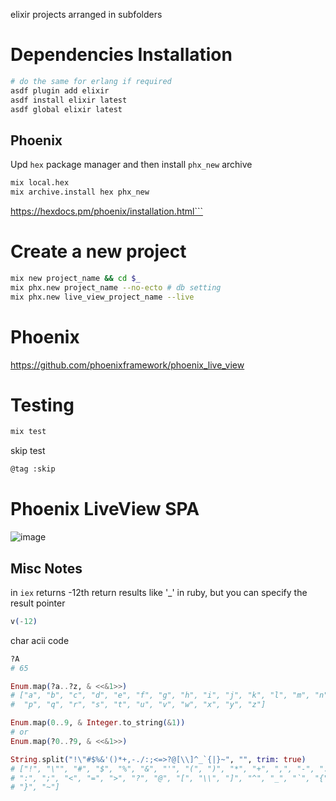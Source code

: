 elixir projects arranged in subfolders

# Dependencies Installation

```sh
# do the same for erlang if required
asdf plugin add elixir
asdf install elixir latest
asdf global elixir latest
```

## Phoenix

Upd `hex` package manager and then install `phx_new` archive

```sh
mix local.hex
mix archive.install hex phx_new
```
<https://hexdocs.pm/phoenix/installation.html```>

# Create a new project

```sh
mix new project_name && cd $_
mix phx.new project_name --no-ecto # db setting
mix phx.new live_view_project_name --live
```

# Phoenix

https://github.com/phoenixframework/phoenix_live_view

# Testing

```sh
mix test
```

skip test
```sh
@tag :skip
```
# Phoenix LiveView SPA

![image](https://github.com/friendlyantz/elixir-sandbox/assets/70934030/8bce8764-be8d-49e7-bf66-8b4dd57739ce)

## Misc Notes

in `iex` returns -12th return results like '_' in ruby, but you can specify the result pointer

```elixir
v(-12)
```

char acii code

```elixir
?A
# 65

Enum.map(?a..?z, & <<&1>>)
# ["a", "b", "c", "d", "e", "f", "g", "h", "i", "j", "k", "l", "m", "n", "o",
#  "p", "q", "r", "s", "t", "u", "v", "w", "x", "y", "z"]

Enum.map(0..9, & Integer.to_string(&1))
# or 
Enum.map(?0..?9, & <<&1>>)

String.split("!\"#$%&'()*+,-./:;<=>?@[\\]^_`{|}~", "", trim: true)
# ["!", "\"", "#", "$", "%", "&", "'", "(", ")", "*", "+", ",", "-", ".", "/",
# ":", ";", "<", "=", ">", "?", "@", "[", "\\", "]", "^", "_", "`", "{", "|",
# "}", "~"]

```
